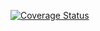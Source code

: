 [![Coverage Status](https://coveralls.io/repos/github/treborb/oystercard/badge.svg?branch=day-one)](https://coveralls.io/github/treborb/oystercard?branch=day-one)
